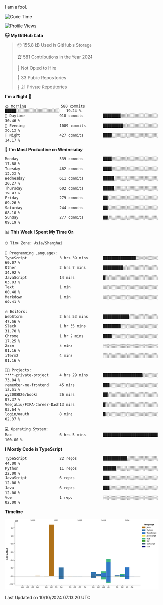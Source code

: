 I am a fool.

<!--START_SECTION:waka-->
![Code Time](http://img.shields.io/badge/Code%20Time-1%2C897%20hrs%2052%20mins-blue)

![Profile Views](http://img.shields.io/badge/Profile%20Views-0-blue)

**🐱 My GitHub Data** 

> 📦 155.8 kB Used in GitHub's Storage 
 > 
> 🏆 581 Contributions in the Year 2024
 > 
> 🚫 Not Opted to Hire
 > 
> 📜 33 Public Repositories 
 > 
> 🔑 21 Private Repositories 
 > 
**I'm a Night 🦉** 

```text
🌞 Morning                580 commits         █████░░░░░░░░░░░░░░░░░░░░   19.24 % 
🌆 Daytime                918 commits         ████████░░░░░░░░░░░░░░░░░   30.46 % 
🌃 Evening                1089 commits        █████████░░░░░░░░░░░░░░░░   36.13 % 
🌙 Night                  427 commits         ████░░░░░░░░░░░░░░░░░░░░░   14.17 % 
```
📅 **I'm Most Productive on Wednesday** 

```text
Monday                   539 commits         ████░░░░░░░░░░░░░░░░░░░░░   17.88 % 
Tuesday                  462 commits         ████░░░░░░░░░░░░░░░░░░░░░   15.33 % 
Wednesday                611 commits         █████░░░░░░░░░░░░░░░░░░░░   20.27 % 
Thursday                 602 commits         █████░░░░░░░░░░░░░░░░░░░░   19.97 % 
Friday                   279 commits         ██░░░░░░░░░░░░░░░░░░░░░░░   09.26 % 
Saturday                 244 commits         ██░░░░░░░░░░░░░░░░░░░░░░░   08.10 % 
Sunday                   277 commits         ██░░░░░░░░░░░░░░░░░░░░░░░   09.19 % 
```


📊 **This Week I Spent My Time On** 

```text
🕑︎ Time Zone: Asia/Shanghai

💬 Programming Languages: 
TypeScript               3 hrs 39 mins       ███████████████░░░░░░░░░░   60.07 % 
Other                    2 hrs 7 mins        █████████░░░░░░░░░░░░░░░░   34.92 % 
JavaScript               14 mins             █░░░░░░░░░░░░░░░░░░░░░░░░   03.83 % 
Text                     1 min               ░░░░░░░░░░░░░░░░░░░░░░░░░   00.48 % 
Markdown                 1 min               ░░░░░░░░░░░░░░░░░░░░░░░░░   00.41 % 

🔥 Editors: 
WebStorm                 2 hrs 53 mins       ████████████░░░░░░░░░░░░░   47.56 % 
Slack                    1 hr 55 mins        ████████░░░░░░░░░░░░░░░░░   31.70 % 
Chrome                   1 hr 2 mins         ████░░░░░░░░░░░░░░░░░░░░░   17.25 % 
Zoom                     4 mins              ░░░░░░░░░░░░░░░░░░░░░░░░░   01.16 % 
iTerm2                   4 mins              ░░░░░░░░░░░░░░░░░░░░░░░░░   01.16 % 

🐱‍💻 Projects: 
****-private-project     4 hrs 29 mins       ██████████████████░░░░░░░   73.84 % 
remember-me-frontend     45 mins             ███░░░░░░░░░░░░░░░░░░░░░░   12.51 % 
wy2008826/books          26 mins             ██░░░░░░░░░░░░░░░░░░░░░░░   07.37 % 
VeejaLiu/FIFA-Career-Dash13 mins             █░░░░░░░░░░░░░░░░░░░░░░░░   03.64 % 
login/oauth              8 mins              █░░░░░░░░░░░░░░░░░░░░░░░░   02.37 % 

💻 Operating System: 
Mac                      6 hrs 5 mins        █████████████████████████   100.00 % 
```

**I Mostly Code in TypeScript** 

```text
TypeScript               22 repos            ███████████░░░░░░░░░░░░░░   44.00 % 
Python                   11 repos            ██████░░░░░░░░░░░░░░░░░░░   22.00 % 
JavaScript               6 repos             ███░░░░░░░░░░░░░░░░░░░░░░   12.00 % 
Java                     6 repos             ███░░░░░░░░░░░░░░░░░░░░░░   12.00 % 
Vue                      1 repo              ░░░░░░░░░░░░░░░░░░░░░░░░░   02.00 % 
```



**Timeline**

![Lines of Code chart](https://raw.githubusercontent.com/VeejaLiu/VeejaLiu/master/assets/bar_graph.png)


 Last Updated on 10/10/2024 07:13:20 UTC
<!--END_SECTION:waka-->
